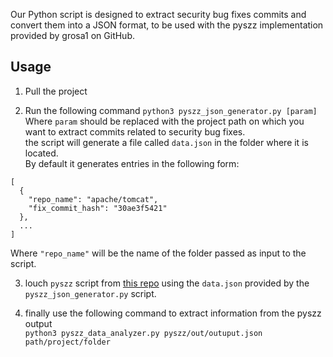 Our Python script is designed to extract security bug fixes commits and convert them into a JSON format, to be used with the pyszz implementation provided by grosa1 on GitHub.

## Usage 
1. Pull the project <br>

2. Run the following command `python3 pyszz_json_generator.py [param]` <br>
Where `param` should be replaced with the project path on which you want to extract commits related to security bug fixes. <br>
the script will generate a file called `data.json` in the folder where it is located. <br>
By default it generates entries in the following form: 
```
[
  {
    "repo_name": "apache/tomcat",
    "fix_commit_hash": "30ae3f5421"
  },
  ...
]
```
Where `"repo_name"` will be the name of the folder passed as input to the script. <br> 

3. louch `pyszz` script from <a href=https://github.com/grosa1/pyszz >this repo</a> using the `data.json` provided by the `pyszz_json_generator.py` script. <br> 

4. finally use the following command to extract information from the pyszz output <br> 
`python3 pyszz_data_analyzer.py pyszz/out/outuput.json path/project/folder ` 
